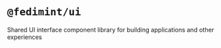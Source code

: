 # `@fedimint/ui`

Shared UI interface component library for building applications and other experiences
